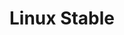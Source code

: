 ---
parent_project: linux
permalink: /engineering/projects/linux/linux-stable/
project_link_name: linux-stable
project_url: https://git.kernel.org/cgit/linux/kernel/git/stable/linux-stable.git/commit/?id=
statsAvailable: 'true'
title: Linux Stable
---
